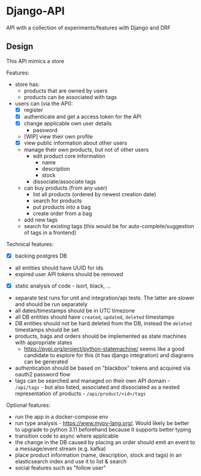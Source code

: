 # Django-API
API with a collection of experiments/features with Django and DRF

## Design
This API mimics a store

Features:
- store has:
    - products that are owned by users
    - products can be associated with tags
- users can (via the API):
    - [x] register
    - [x] authenticate and get a access token for the API
    - [x] change applicable own user details
        - password
    - [WIP] view their own profile
    - [x] view public information about other users
    - manage their own products, but not of other users
        - edit product core information
            - name
            - description
            - stock
        - dissociate/associate tags
    - can buy products (from any user)
        - list all products (ordered by newest creation date)
        - search for products
        - put products into a bag
        - create order from a bag
    - add new tags
    - search for existing tags (this would be for auto-complete/suggestion of tags in a frontend)

Technical features:
- [x] backing postgres DB
- all entities should have UUID for ids
- expired user API tokens should be removed
- [x] static analysis of code - isort, black, ...
- separate test runs for unit and integration/api tests. The latter are slower and should be run separately
- all dates/timestamps should be in UTC timezone
- all DB entities should have `created`, `updated`, `deleted` timestamps
- DB entities should not be hard deleted from the DB, instead the `deleted` timestamps should be set
- products, bags and orders should be implemented as state machines with appropriate states
    - https://pypi.org/project/python-statemachine/ seems like a good candidate to explore for this (it has django integration) and diagrams can be generated
- authentication should be based on "blackbox" tokens and acquired via oauth2 password flow
- tags can be searched and managed on their own API domain - `/api/tags` - but also listed, associated and dissociated as a nested representation of products - `/api/product/<id>/tags`

Optional features:
- run the app in a docker-compose env
- run type analysis - https://www.mypy-lang.org/. Would likely be better to upgrade to python 3.11 beforehand because it supports better typing
- transition code to async where applicable
- the change in the DB caused by placing an order should emit an event to a message/event stream (e.g. kafka)
- place product information (name, description, stock and tags) in an elasticsearch index and use it to list & search
- social features such as "follow user"
